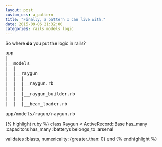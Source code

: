 ```yaml
---
layout: post
custom_css: a_pattern
title: "Finally, a pattern I can live with."
date: 2015-09-06 21:32:00
categories: rails models logic
---
```

So where **do** you put the logic in rails?
<pre id="plain">
app
|
|__models
|  | 
|  |__raygun
|  |  |
|  |  |__raygun.rb
|  |  |
|  |  |__raygun_builder.rb
|  |  |
|  |  |__beam_loader.rb

app/models/ragun/raygun.rb
</pre>
{% highlight ruby %}
class Raygun < ActiveRecord::Base
  has_many :capacitors
  has_many :batterys
  belongs_to :arsenal
  
  validates :blasts, numericality: {greater_than: 0}
end
{% endhighlight %}

